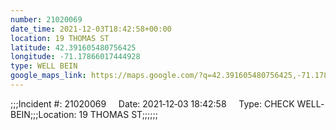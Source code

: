 ```yaml
---
number: 21020069
date_time: 2021-12-03T18:42:58+00:00
location: 19 THOMAS ST
latitude: 42.391605480756425
longitude: -71.17866017444928
type: WELL BEIN
google_maps_link: https://maps.google.com/?q=42.391605480756425,-71.17866017444928
---
```


;;;Incident #: 21020069     Date: 2021‐12‐03 18:42:58     Type: CHECK WELL‐BEIN;;;Location: 19 THOMAS ST;;;;;;
